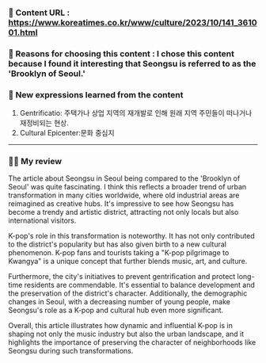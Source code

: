 ### 📍 Content URL : https://www.koreatimes.co.kr/www/culture/2023/10/141_361001.html
### 💭 Reasons for choosing this content : I chose this content because I found it interesting that Seongsu is referred to as the 'Brooklyn of Seoul.'
### 🌟 New expressions learned from the content

1. Gentrificatio: 주택가나 상업 지역의 재개발로 인해 원래 지역 주민들이 떠나거나 재정비되는 현상.
2. Cultural Epicenter:문화 중심지




---

### 🙋‍♀️ My review
The article about Seongsu in Seoul being compared to the 'Brooklyn of Seoul' was quite fascinating. I think this reflects a broader trend of urban transformation in many cities worldwide, where old industrial areas are reimagined as creative hubs. It's impressive to see how Seongsu has become a trendy and artistic district, attracting not only locals but also international visitors.

K-pop's role in this transformation is noteworthy. It has not only contributed to the district's popularity but has also given birth to a new cultural phenomenon. K-pop fans and tourists taking a "K-pop pilgrimage to Kwangya" is a unique concept that further blends music, art, and culture.

Furthermore, the city's initiatives to prevent gentrification and protect long-time residents are commendable. It's essential to balance development and the preservation of the district's character. Additionally, the demographic changes in Seoul, with a decreasing number of young people, make Seongsu's role as a K-pop and cultural hub even more significant.

Overall, this article illustrates how dynamic and influential K-pop is in shaping not only the music industry but also the urban landscape, and it highlights the importance of preserving the character of neighborhoods like Seongsu during such transformations.
